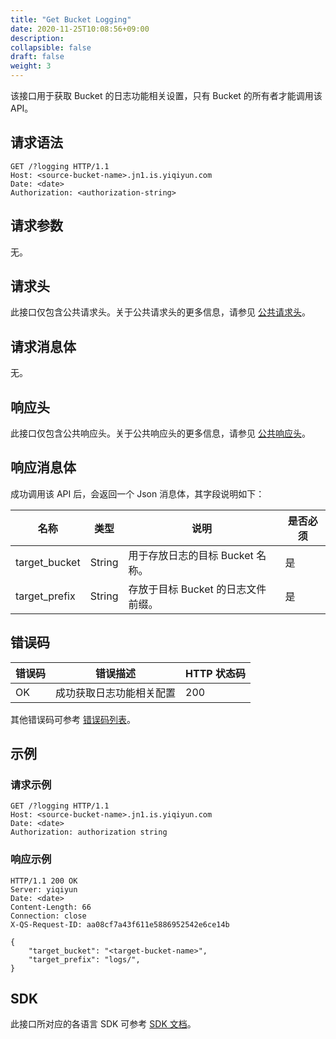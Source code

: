 ```yaml
---
title: "Get Bucket Logging"
date: 2020-11-25T10:08:56+09:00
description:
collapsible: false
draft: false
weight: 3
---
```


该接口用于获取 Bucket 的日志功能相关设置，只有 Bucket 的所有者才能调用该 API。

## 请求语法

```http
GET /?logging HTTP/1.1
Host: <source-bucket-name>.jn1.is.yiqiyun.com
Date: <date>
Authorization: <authorization-string>
```

## 请求参数

无。

## 请求头

此接口仅包含公共请求头。关于公共请求头的更多信息，请参见 [公共请求头](/storage/object-storage/api/common_header/#请求头字段-request-header)。

## 请求消息体

无。

## 响应头

此接口仅包含公共响应头。关于公共响应头的更多信息，请参见 [公共响应头](/storage/object-storage/api/common_header/#响应头字段-response-header)。

## 响应消息体

成功调用该 API 后，会返回一个 Json 消息体，其字段说明如下：

| 名称 | 类型 | 说明 | 是否必须 |
| - | - | - | - |
| target_bucket | String | 用于存放日志的目标 Bucket 名称。 |  是 |
| target_prefix | String | 存放于目标 Bucket 的日志文件前缀。 | 是 |

## 错误码

| 错误码 | 错误描述 | HTTP 状态码 |
| --- | --- | --- |
| OK | 成功获取日志功能相关配置 | 200 |

其他错误码可参考 [错误码列表](/storage/object-storage/api/error_code/#错误码列表)。

## 示例

### 请求示例

```http
GET /?logging HTTP/1.1
Host: <source-bucket-name>.jn1.is.yiqiyun.com
Date: <date>
Authorization: authorization string
```

### 响应示例

```http
HTTP/1.1 200 OK
Server: yiqiyun
Date: <date>
Content-Length: 66
Connection: close
X-QS-Request-ID: aa08cf7a43f611e5886952542e6ce14b

{
    "target_bucket": "<target-bucket-name>",
    "target_prefix": "logs/",
}
```

## SDK

此接口所对应的各语言 SDK 可参考 [SDK 文档](/storage/object-storage/sdk/)。